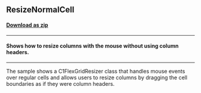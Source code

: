 ## ResizeNormalCell
#### [Download as zip](https://grapecity.github.io/DownGit/#/home?url=https://github.com/GrapeCity/ComponentOne-WinForms-Samples/tree/master/NetFramework\FlexGrid\CS\ResizeNormalCell\ResizeNormalCell)
____
#### Shows how to resize columns with the mouse without using column headers.
____
The sample shows a C1FlexGridResizer class that handles mouse events over regular cells and allows users to resize columns by dragging the cell boundaries as if they were column headers.
